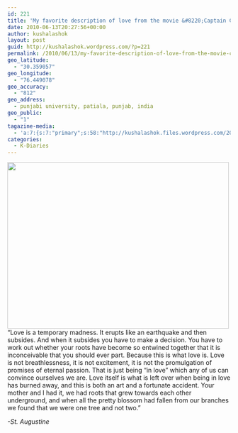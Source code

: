 ```yaml
---
id: 221
title: 'My favorite description of love from the movie &#8220;Captain Corelli&#8217;s Mandolin&#8221;'
date: 2010-06-13T20:27:56+00:00
author: kushalashok
layout: post
guid: http://kushalashok.wordpress.com/?p=221
permalink: /2010/06/13/my-favorite-description-of-love-from-the-movie-captain-corellis-mandolin/
geo_latitude:
  - "30.359057"
geo_longitude:
  - "76.449078"
geo_accuracy:
  - "812"
geo_address:
  - punjabi university, patiala, punjab, india
geo_public:
  - "1"
tagazine-media:
  - 'a:7:{s:7:"primary";s:58:"http://kushalashok.files.wordpress.com/2010/06/love-21.jpg";s:6:"images";a:1:{s:58:"http://kushalashok.files.wordpress.com/2010/06/love-21.jpg";a:6:{s:8:"file_url";s:58:"http://kushalashok.files.wordpress.com/2010/06/love-21.jpg";s:5:"width";s:3:"900";s:6:"height";s:3:"675";s:4:"type";s:5:"image";s:4:"area";s:6:"607500";s:9:"file_path";s:0:"";}}s:6:"videos";a:0:{}s:11:"image_count";s:1:"1";s:6:"author";s:8:"14208831";s:7:"blog_id";s:8:"13804338";s:9:"mod_stamp";s:19:"2011-03-19 06:28:07";}'
categories:
  - K-Diaries
---
```

[<img class="aligncenter size-full wp-image-224" title="love-21" src="http://kushalashok.files.wordpress.com/2010/06/love-21.jpg" alt="" width="500" height="375" />](http://kushalashok.files.wordpress.com/2010/06/love-21.jpg)&#8220;Love is a temporary madness. It erupts like an earthquake and then subsides. And when it subsides you have to make a decision. You have to work out whether your roots have become so entwined together that it is inconceivable that you should ever part. Because this is what love is. Love is not breathlessness, it is not excitement, it is not the promulgation of promises of eternal passion. That is just being &#8220;in love&#8221; which any of us can convince ourselves we are. Love itself is what is left over when being in love has burned away, and this is both an art and a fortunate accident. Your mother and I had it, we had roots that grew towards each other underground, and when all the pretty blossom had fallen from our branches we found that we were one tree and not two.&#8221;
  
_-St. Augustine_